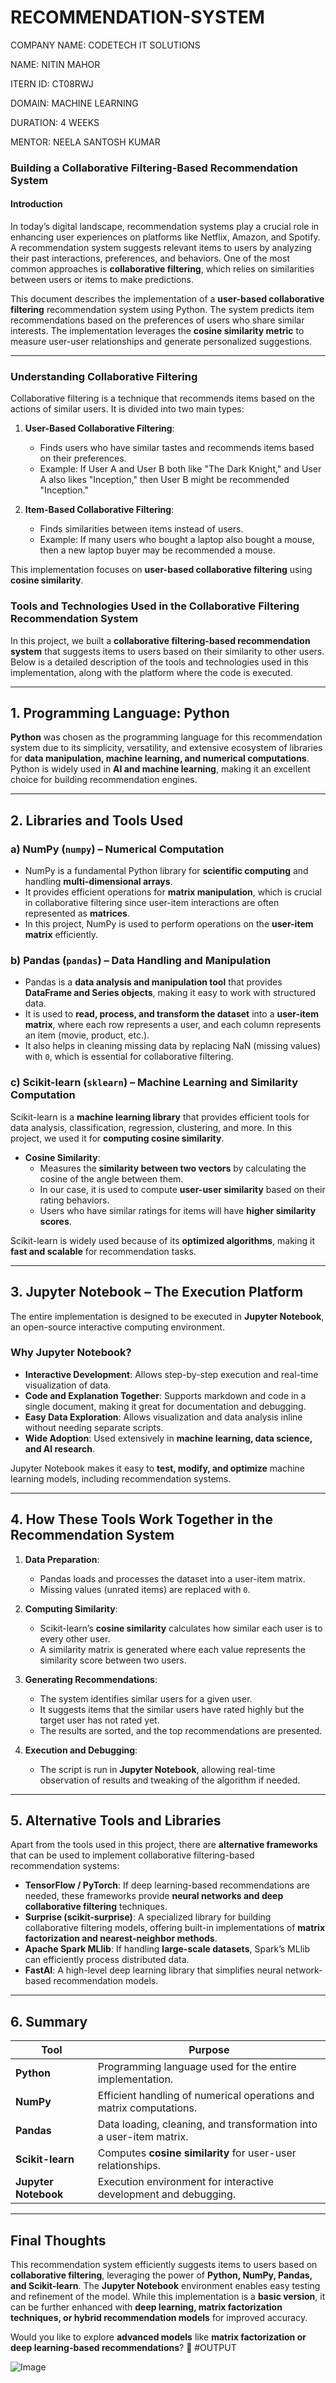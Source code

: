# RECOMMENDATION-SYSTEM

COMPANY NAME: CODETECH IT SOLUTIONS

NAME: NITIN MAHOR

ITERN ID: CT08RWJ

DOMAIN: MACHINE LEARNING

DURATION: 4 WEEKS

MENTOR: NEELA SANTOSH KUMAR

### **Building a Collaborative Filtering-Based Recommendation System**

#### **Introduction**
In today’s digital landscape, recommendation systems play a crucial role in enhancing user experiences on platforms like Netflix, Amazon, and Spotify. A recommendation system suggests relevant items to users by analyzing their past interactions, preferences, and behaviors. One of the most common approaches is **collaborative filtering**, which relies on similarities between users or items to make predictions.

This document describes the implementation of a **user-based collaborative filtering** recommendation system using Python. The system predicts item recommendations based on the preferences of users who share similar interests. The implementation leverages the **cosine similarity metric** to measure user-user relationships and generate personalized suggestions.

---

### **Understanding Collaborative Filtering**
Collaborative filtering is a technique that recommends items based on the actions of similar users. It is divided into two main types:

1. **User-Based Collaborative Filtering**:  
   - Finds users who have similar tastes and recommends items based on their preferences.
   - Example: If User A and User B both like "The Dark Knight," and User A also likes "Inception," then User B might be recommended "Inception."

2. **Item-Based Collaborative Filtering**:  
   - Finds similarities between items instead of users.
   - Example: If many users who bought a laptop also bought a mouse, then a new laptop buyer may be recommended a mouse.

This implementation focuses on **user-based collaborative filtering** using **cosine similarity**.

### **Tools and Technologies Used in the Collaborative Filtering Recommendation System**  

In this project, we built a **collaborative filtering-based recommendation system** that suggests items to users based on their similarity to other users. Below is a detailed description of the tools and technologies used in this implementation, along with the platform where the code is executed.

---

## **1. Programming Language: Python**  
**Python** was chosen as the programming language for this recommendation system due to its simplicity, versatility, and extensive ecosystem of libraries for **data manipulation, machine learning, and numerical computations**. Python is widely used in **AI and machine learning**, making it an excellent choice for building recommendation engines.  

---

## **2. Libraries and Tools Used**  

### **a) NumPy (`numpy`) – Numerical Computation**  
- NumPy is a fundamental Python library for **scientific computing** and handling **multi-dimensional arrays**.  
- It provides efficient operations for **matrix manipulation**, which is crucial in collaborative filtering since user-item interactions are often represented as **matrices**.  
- In this project, NumPy is used to perform operations on the **user-item matrix** efficiently.  

### **b) Pandas (`pandas`) – Data Handling and Manipulation**  
- Pandas is a **data analysis and manipulation tool** that provides **DataFrame and Series objects**, making it easy to work with structured data.  
- It is used to **read, process, and transform the dataset** into a **user-item matrix**, where each row represents a user, and each column represents an item (movie, product, etc.).  
- It also helps in cleaning missing data by replacing NaN (missing values) with `0`, which is essential for collaborative filtering.  

### **c) Scikit-learn (`sklearn`) – Machine Learning and Similarity Computation**  
Scikit-learn is a **machine learning library** that provides efficient tools for data analysis, classification, regression, clustering, and more. In this project, we used it for **computing cosine similarity**.  

- **Cosine Similarity**:  
  - Measures the **similarity between two vectors** by calculating the cosine of the angle between them.  
  - In our case, it is used to compute **user-user similarity** based on their rating behaviors.  
  - Users who have similar ratings for items will have **higher similarity scores**.  

Scikit-learn is widely used because of its **optimized algorithms**, making it **fast and scalable** for recommendation tasks.  

---

## **3. Jupyter Notebook – The Execution Platform**  
The entire implementation is designed to be executed in **Jupyter Notebook**, an open-source interactive computing environment.  

### **Why Jupyter Notebook?**
- **Interactive Development**: Allows step-by-step execution and real-time visualization of data.  
- **Code and Explanation Together**: Supports markdown and code in a single document, making it great for documentation and debugging.  
- **Easy Data Exploration**: Allows visualization and data analysis inline without needing separate scripts.  
- **Wide Adoption**: Used extensively in **machine learning, data science, and AI research**.  

Jupyter Notebook makes it easy to **test, modify, and optimize** machine learning models, including recommendation systems.

---

## **4. How These Tools Work Together in the Recommendation System**
1. **Data Preparation**:  
   - Pandas loads and processes the dataset into a user-item matrix.  
   - Missing values (unrated items) are replaced with `0`.  

2. **Computing Similarity**:  
   - Scikit-learn’s **cosine similarity** calculates how similar each user is to every other user.  
   - A similarity matrix is generated where each value represents the similarity score between two users.  

3. **Generating Recommendations**:  
   - The system identifies similar users for a given user.  
   - It suggests items that the similar users have rated highly but the target user has not rated yet.  
   - The results are sorted, and the top recommendations are presented.  

4. **Execution and Debugging**:  
   - The script is run in **Jupyter Notebook**, allowing real-time observation of results and tweaking of the algorithm if needed.  

---

## **5. Alternative Tools and Libraries**
Apart from the tools used in this project, there are **alternative frameworks** that can be used to implement collaborative filtering-based recommendation systems:

- **TensorFlow / PyTorch**: If deep learning-based recommendations are needed, these frameworks provide **neural networks and deep collaborative filtering** techniques.  
- **Surprise (scikit-surprise)**: A specialized library for building collaborative filtering models, offering built-in implementations of **matrix factorization and nearest-neighbor methods**.  
- **Apache Spark MLlib**: If handling **large-scale datasets**, Spark’s MLlib can efficiently process distributed data.  
- **FastAI**: A high-level deep learning library that simplifies neural network-based recommendation models.  

---

## **6. Summary**
| **Tool**       | **Purpose** |
|---------------|-------------|
| **Python**   | Programming language used for the entire implementation. |
| **NumPy**    | Efficient handling of numerical operations and matrix computations. |
| **Pandas**   | Data loading, cleaning, and transformation into a user-item matrix. |
| **Scikit-learn** | Computes **cosine similarity** for user-user relationships. |
| **Jupyter Notebook** | Execution environment for interactive development and debugging. |

---

## **Final Thoughts**
This recommendation system efficiently suggests items to users based on **collaborative filtering**, leveraging the power of **Python, NumPy, Pandas, and Scikit-learn**. The **Jupyter Notebook** environment enables easy testing and refinement of the model. While this implementation is a **basic version**, it can be further enhanced with **deep learning, matrix factorization techniques, or hybrid recommendation models** for improved accuracy.

Would you like to explore **advanced models** like **matrix factorization or deep learning-based recommendations**? 🚀
#OUTPUT

![Image](https://github.com/user-attachments/assets/8584e082-a567-4326-ba41-7bfbe2f90af6)
